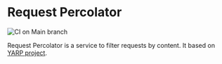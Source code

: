 # Request Percolator

![CI on Main branch](https://github.com/4lexKislitsyn/RequestPercolator/workflows/CI/badge.svg?branch=main)

Request Percolator is a service to filter requests by content. It based on [YARP project](https://github.com/microsoft/reverse-proxy).
